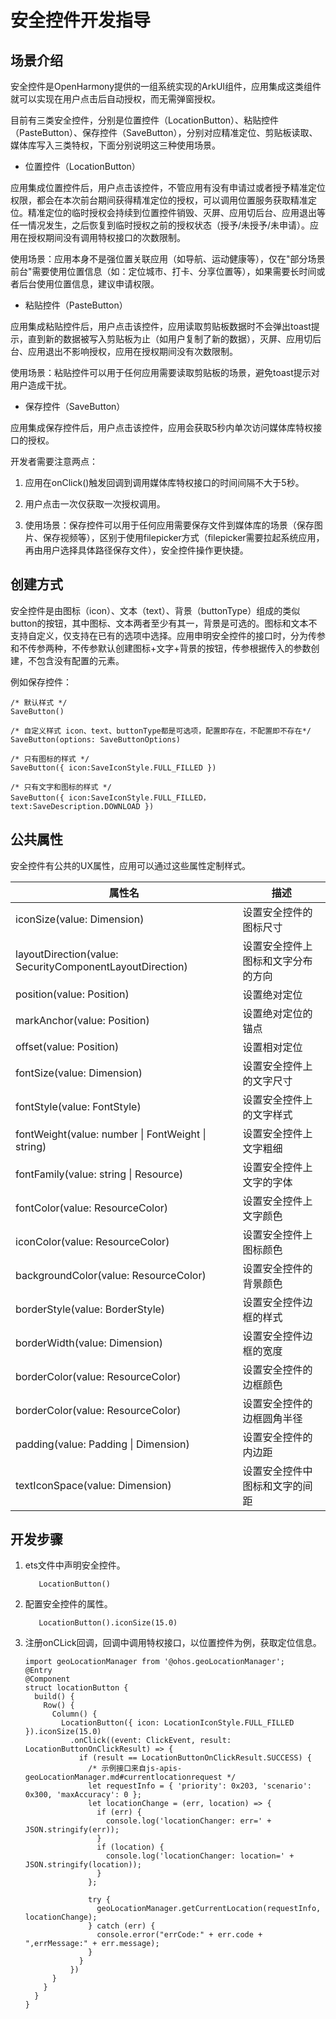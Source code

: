 # 安全控件开发指导


## 场景介绍

安全控件是OpenHarmony提供的一组系统实现的ArkUI组件，应用集成这类组件就可以实现在用户点击后自动授权，而无需弹窗授权。

目前有三类安全控件，分别是位置控件（LocationButton）、粘贴控件（PasteButton）、保存控件（SaveButton），分别对应精准定位、剪贴板读取、媒体库写入三类特权，下面分别说明这三种使用场景。

- 位置控件（LocationButton）

应用集成位置控件后，用户点击该控件，不管应用有没有申请过或者授予精准定位权限，都会在本次前台期间获得精准定位的授权，可以调用位置服务获取精准定位。精准定位的临时授权会持续到位置控件销毁、灭屏、应用切后台、应用退出等任一情况发生，之后恢复到临时授权之前的授权状态（授予/未授予/未申请）。应用在授权期间没有调用特权接口的次数限制。

使用场景：应用本身不是强位置关联应用（如导航、运动健康等），仅在"部分场景前台"需要使用位置信息（如：定位城市、打卡、分享位置等），如果需要长时间或者后台使用位置信息，建议申请权限。

- 粘贴控件（PasteButton）

应用集成粘贴控件后，用户点击该控件，应用读取剪贴板数据时不会弹出toast提示，直到新的数据被写入剪贴板为止（如用户复制了新的数据），灭屏、应用切后台、应用退出不影响授权，应用在授权期间没有次数限制。

使用场景：粘贴控件可以用于任何应用需要读取剪贴板的场景，避免toast提示对用户造成干扰。

- 保存控件（SaveButton）

应用集成保存控件后，用户点击该控件，应用会获取5秒内单次访问媒体库特权接口的授权。

开发者需要注意两点：

1. 应用在onClick()触发回调到调用媒体库特权接口的时间间隔不大于5秒。

2. 用户点击一次仅获取一次授权调用。

3. 使用场景：保存控件可以用于任何应用需要保存文件到媒体库的场景（保存图片、保存视频等），区别于使用filepicker方式（filepicker需要拉起系统应用，再由用户选择具体路径保存文件），安全控件操作更快捷。


## 创建方式

安全控件是由图标（icon）、文本（text）、背景（buttonType）组成的类似button的按钮，其中图标、文本两者至少有其一，背景是可选的。图标和文本不支持自定义，仅支持在已有的选项中选择。应用申明安全控件的接口时，分为传参和不传参两种，不传参默认创建图标+文字+背景的按钮，传参根据传入的参数创建，不包含没有配置的元素。

例如保存控件：

```
/* 默认样式 */
SaveButton()

/* 自定义样式 icon、text、buttonType都是可选项，配置即存在，不配置即不存在*/
SaveButton(options: SaveButtonOptions)

/* 只有图标的样式 */
SaveButton({ icon:SaveIconStyle.FULL_FILLED })

/* 只有文字和图标的样式 */
SaveButton({ icon:SaveIconStyle.FULL_FILLED， text:SaveDescription.DOWNLOAD })
```


## 公共属性

安全控件有公共的UX属性，应用可以通过这些属性定制样式。

| 属性名 | 描述 |
| -------- | -------- |
| iconSize(value: Dimension) | 设置安全控件的图标尺寸 |
| layoutDirection(value: SecurityComponentLayoutDirection) | 设置安全控件上图标和文字分布的方向 |
| position(value: Position) | 设置绝对定位 |
| markAnchor(value: Position) | 设置绝对定位的锚点 |
| offset(value: Position) | 设置相对定位 |
| fontSize(value: Dimension) | 设置安全控件上的文字尺寸 |
| fontStyle(value: FontStyle) | 设置安全控件上的文字样式 |
| fontWeight(value: number \| FontWeight \| string) | 设置安全控件上文字粗细 |
| fontFamily(value: string \| Resource) | 设置安全控件上文字的字体 |
| fontColor(value: ResourceColor) | 设置安全控件上文字颜色 |
| iconColor(value: ResourceColor) | 设置安全控件上图标颜色 |
| backgroundColor(value: ResourceColor) | 设置安全控件的背景颜色 |
| borderStyle(value: BorderStyle) | 设置安全控件边框的样式 |
| borderWidth(value: Dimension) | 设置安全控件边框的宽度 |
| borderColor(value: ResourceColor) | 设置安全控件的边框颜色 |
| borderColor(value: ResourceColor) | 设置安全控件的边框圆角半径 |
| padding(value: Padding \| Dimension) | 设置安全控件的内边距 |
| textIconSpace(value: Dimension) | 设置安全控件中图标和文字的间距 |


## 开发步骤

1. ets文件中声明安全控件。
   ```
      LocationButton()
   ```

2. 配置安全控件的属性。
   ```
      LocationButton().iconSize(15.0)
   ```

3. 注册onCLick回调，回调中调用特权接口，以位置控件为例，获取定位信息。
   ```
   import geoLocationManager from '@ohos.geoLocationManager';
   @Entry
   @Component
   struct locationButton {
     build() {
       Row() {
         Column() {
           LocationButton({ icon: LocationIconStyle.FULL_FILLED }).iconSize(15.0)
             .onClick((event: ClickEvent, result: LocationButtonOnClickResult) => {
               if (result == LocationButtonOnClickResult.SUCCESS) {
                 /* 示例接口来自js-apis-geoLocationManager.md#currentlocationrequest */
                 let requestInfo = { 'priority': 0x203, 'scenario': 0x300, 'maxAccuracy': 0 };
                 let locationChange = (err, location) => {
                   if (err) {
                     console.log('locationChanger: err=' + JSON.stringify(err));
                   }
                   if (location) {
                     console.log('locationChanger: location=' + JSON.stringify(location));
                   }
                 };

                 try {
                   geoLocationManager.getCurrentLocation(requestInfo, locationChange);
                 } catch (err) {
                   console.error("errCode:" + err.code + ",errMessage:" + err.message);
                 }
               }
             })
         }
       }
     }
   }
   ```
